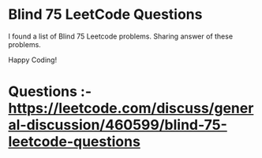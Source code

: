 # Blind 75 LeetCode Questions

I found a list of Blind 75 Leetcode problems. Sharing answer of these problems.

Happy Coding!

<h1>Questions :- <a href="https://leetcode.com/discuss/general-discussion/460599/blind-75-leetcode-questions">https://leetcode.com/discuss/general-discussion/460599/blind-75-leetcode-questions</a> </h1>
